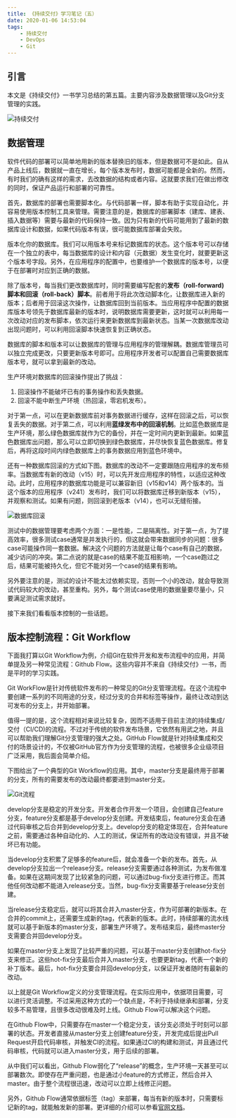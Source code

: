 ```yaml
---
title: 《持续交付》学习笔记（五）
date: 2020-01-06 14:53:04
tags:
    - 持续交付
    - DevOps
    - Git
---
```


## 引言
本文是《持续交付》一书学习总结的第五篇。主要内容涉及数据管理以及Git分支管理的实践。

![持续交付](cd.jpg)

## 数据管理

软件代码的部署可以简单地用新的版本替换旧的版本，但是数据可不是如此。自从产品上线后，数据就一直在增长，每个版本发布时，数据可能都是全新的。然而，有时我们的确有这样的需求，去改数据的结构或者内容。这就要求我们在做出修改的同时，保证产品运行和部署的可靠性。

首先，数据库的部署也需要脚本化。与代码部署一样，脚本有助于实现自动化，并容易使用版本控制工具来管理。需要注意的是，数据库的部署脚本（建库、建表、插入数据等）需要与最新的代码保持一致。因为只有新的代码可能用到了最新的数据库设计和数据，如果代码版本有误，很可能数据库部署会失败。

版本化你的数据库。我们可以用版本号来标记数据库的状态。这个版本号可以存储在一个独立的表中，每当数据库的设计和内容（元数据）发生变化时，就要更新这个版本号字段。另外，在应用程序的配置中，也要维护一个数据库的版本号，以便于在部署时对应到正确的数据。
<!--more-->
除了版本号，每当我们更改数据库时，同时需要编写配套的**发布（roll-forward)脚本和回滚（roll-back）脚本**。前者用于将此次改动脚本化，让数据库进入新的版本；后者用于回滚这次操作，让数据库回到当前版本。当应用程序中配置的数据库版本号领先于数据库最新的版本时，说明数据库需要更新，这时就可以利用每一次改动对应的发布脚本，依次运行来更新数据库到最新状态。当某一次数据库改动出现问题时，可以利用回滚脚本快速恢复到正确状态。

数据库的脚本和版本可以让数据库的管理与应用程序的管理解耦。数据库管理员可以独立完成更改，只要更新版本号即可。应用程序开发者可以配置自己需要数据库版本号，就可以拿到最新的改动。

生产环境对数据库的回滚操作提出了挑战：

1.  回滚操作不能破坏已有的事务操作和丢失数据。
2. 回滚不能中断生产环境（热回滚，零宕机发布）。

对于第一点，可以在更新数据库前对事务数据进行缓存，这样在回滚之后，可以恢复丢失的数据。对于第二点，可以利用**蓝绿发布中的回滚机制**。比如蓝色数据库是生产环境，那么绿色数据库就作为它的备份，并在一定时间内更新到最新。如果蓝色数据库出问题，那么可以立即切换到绿色数据库，并尽快恢复蓝色数据库。修复后，再将这段时间内绿色数据库上的事务数据应用到蓝色环境中。

还有一种数据库回滚的方式如下图。数据库的改动不一定要跟随应用程序的发布频率。当数据库有新的改动（v15）时，可以先开发应用程序的特性，以适应这种改动。此时，应用程序的数据库功能是可以兼容新旧（v15和v14）两个版本的。当这个版本的应用程序（v241）发布时，我们可以将数据库迁移到新版本（v15），并观察和测试。如果有问题，则回滚到老版本（v14），也可以无缝衔接。

![数据库回滚](db.jpg)

测试中的数据管理要考虑两个方面：一是性能，二是隔离性。对于第一点，为了提高效率，很多测试case通常是并发执行的，但这就会带来数据同步的问题：很多case可能操作同一套数据。解决这个问题的方法就是让每个case有自己的数据，减少访问的冲突。第二点说的就是case的结果不能互相影响，一个case跑过之后，结果可能被持久化，但它不能对另一个case的结果有影响。

另外要注意的是，测试的设计不能太过依赖实现，否则一个小的改动，就会导致测试代码较大的改动，甚至重构。另外，每个测试case使用的数据量要尽量小，只要满足测试需求就好。

接下来我们看看版本控制的一些话题。

## 版本控制流程：Git Workflow

下面我打算以Git Workflow为例，介绍Git在软件开发和发布流程中的应用，并简单提及另一种常见流程：Github Flow。这些内容并不来自《持续交付》一书，而是平时的学习实践。

Git WorkFlow是针对传统软件发布的一种常见的Git分支管理流程。在这个流程中要创建一系列的不同用途的分支，经过分支的合并和标签等操作，最终让改动到达可发布的分支上，并开始部署。

值得一提的是，这个流程相对来说比较复杂，因而不适用于目前主流的持续集成/交付（CI/CD)的流程。不过对于传统的软件发布场景，它依然有用武之地，并且可以帮助我们理解Git分支管理的强大之处。GitHub Flow就是针对持续集成和交付的场景设计的，不仅被GitHub官方作为分支管理的流程，也被很多企业级项目广泛采用，我后面会简单介绍。

下图给出了一个典型的Git Workflow的应用。其中，master分支是最终用于部署的分支，所有的需要发布的改动最终都要进到master分支。

![Git流程](git-model.png)

develop分支是稳定的开发分支。开发者合作开发一个项目，会创建自己feature分支，feature分支都是基于develop分支创建。开发结束后，feature分支会在通过代码审核之后合并到develop分支上。develop分支的稳定体现在，合并feature之前，需要通过各种自动化的、人工的测试，保证所有的改动没有错误，并且不破坏已有功能。

当develop分支积累了足够多的feature后，就会准备一个新的发布。首先，从develop分支拉出一个release分支。release分支需要通过各种测试，为发布做准备。如果在这期间发现了比较紧急的问题，可以通过bug-fix分支进行修正。而其他任何改动都不能进入release分支。当然，bug-fix分支需要基于release分支创建。

当release分支稳定后，就可以将其合并入master分支，作为可部署的新版本。在合并的commit上，还需要生成新的tag，代表新的版本。此时，持续部署的流水线就可以基于新版本的master分支，部署生产环境了。发布结束后，最终master分支需要合并回develop分支。

如果在master分支上发现了比较严重的问题，可以基于master分支创建hot-fix分支来修正。这些hot-fix分支最后合并入master分支，也要更新tag，代表一个新的补丁版本。最后，hot-fix分支要合并回develop分支，以保证开发者随时有最新的改动。

以上就是Git Workflow定义的分支管理流程。在实际应用中，依据项目需要，可以进行灵活调整。不过采用这种方式的一个缺点是，不利于持续继承和部署，分支较多不易管理，且很多改动很难及时上线。Github Flow可以解决这个问题。

在Github Flow中，只需要存在master一个稳定分支，该分支必须处于时刻可以部署的状态。开发者直接从master分支上创建feature分支，开发完成后提出Pull Request开启代码审核，并触发CI的流程。如果通过CI的构建和测试，并且通过代码审核，代码就可以进入master分支，用于后续的部署。

从中我们可以看出，Github Flow弱化了“release”的概念，生产环境一天甚至可以部署数次。即使存在严重问题，也是通过小feature的方式修正，然后合并入master。由于整个流程很迅速，改动可以立即上线修正问题。

另外，Github Flow通常依据标签（tag）来部署，每当有新的版本时，只需要标记新的tag，就能触发新的部署。更详细的介绍可以参看[官网文档](https://guides.github.com/introduction/flow/)。